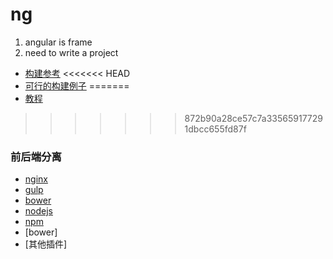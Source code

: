 # ng
1. angular is frame
2. need to write a project
* [构建参考](https://www.ibm.com/developerworks/cn/web/wa-cn-gulpangular/index.html?ca=drs-&utm_source=tuicool&utm_medium=referral)
<<<<<<< HEAD
* [可行的构建例子](https://baijiahao.baidu.com/s?id=1562113919773967&wfr=spider&for=pc)
=======
* [教程](http://www.runoob.com/angularjs/angularjs-tutorial.html)
>>>>>>> 872b90a28ce57c7a335659177291dbcc655fd87f
### 前后端分离
* [nginx](http://www.barretlee.com/blog/2016/11/19/nginx-configuration-start/)
* [gulp](http://www.gulpjs.com.cn/)
* [bower](https://segmentfault.com/a/1190000002971135)
* [nodejs](https://nodejs.org/en/)
* [npm](https://www.npmjs.com/)
* [bower]
* [其他插件]

